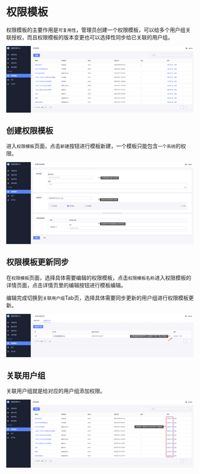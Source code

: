 # 权限模板

权限模板的主要作用是`可复用性`，管理员创建一个权限模板，可以给多个用户组关联授权，而且权限模板的版本变更也可以选择性同步给已关联的用户组。

![image-20200922094403557](PermissionTemplates/image-20200922094403557.png)

## 创建权限模板

进入`权限模板`页面，点击`新建`按钮进行模板新建，一个模板只能包含`一个系统`的权限。

![image-20200922094718589](PermissionTemplates/image-20200922094718589.png)

 ## 权限模板更新同步

在`权限模板`页面，选择具体需要编辑的权限模板，点击`权限模板名称`进入权限模板的详情页面，点击详情页里的编辑按钮进行模板编辑。

编辑完成切换到`关联用户组`Tab页，选择具体需要同步更新的用户组进行权限模板更新。

![image-20200922095504902](PermissionTemplates/image-20200922095504902.png)

## 关联用户组

关联用户组就是给对应的用户组添加权限。

![image-20200922095109325](PermissionTemplates/image-20200922095109325.png)



